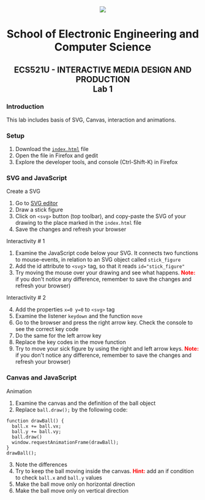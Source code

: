 <div align="center">
  <img src="https://www.qmul.ac.uk/blizard/media/blizard/images/logos/QMUL_White.png" />

# School of Electronic Engineering and Computer  Science

## ECS521U - INTERACTIVE MEDIA DESIGN AND PRODUCTION</br>Lab 1
</div>

### Introduction
This lab includes basis of SVG, Canvas, interaction and animations.

### Setup

1. Download the [`index.html`](https://raw.githubusercontent.com/mariancross/ecs521u-labs/master/lab-1/index.html) file
2. Open the file in Firefox and gedit
3. Explore the developer tools, and console (Ctrl-Shift-K) in Firefox

### SVG and JavaScript

Create a SVG

1. Go to [SVG editor](https://svg-edit.github.io/svgedit/releases/svg-edit-2.8.1/svg-editor.html)
2. Draw a stick figure
3. Click on `<svg>` button (top toolbar), and copy-paste the SVG of your drawing to the place marked in the `index.html` file
4. Save the changes and refresh your browser

Interactivity # 1

1. Examine the JavaScript code below your SVG. It connects two functions to mouse-events, in relation to an SVG object called `stick_figure`
2. Add the id attribute to `<svg`> tag, so that it reads `id="stick_figure"`
3. Try moving the mouse over your drawing and see what happens. <font color='red'>**Note:**</font> if you don't notice any difference, remember to save the changes and refresh your browser)

 Interactivity # 2

4. Add the properties `x=0 y=0` to `<svg>`  tag
5. Examine the listener `keydown` and the function `move`
6. Go to the browser and press the right arrow key. Check the console to see the correct key code
7. Do the same for the left arrow key
8. Replace the key codes in the move function
9. Try to move your sick figure by using the right and left arrow keys. <font color='red'>**Note:**</font> if you don't notice any difference, remember to save the changes and refresh your browser)

### Canvas and JavaScript

Animation

1. Examine the canvas and the definition of the ball object
2. Replace `ball.draw();` by the following code:

```
function drawBall() {
  ball.x += ball.vx;
  ball.y += ball.vy;
  ball.draw()
  window.requestAnimationFrame(drawBall);
}
drawBall();
```

3. Note the differences
4. Try to keep the ball moving inside the canvas. <font color='red'>**Hint:**</font> add an if condition to check `ball.x` and `ball.y` values
5. Make the ball move only on horizontal direction
6. Make the ball move only on vertical direction

